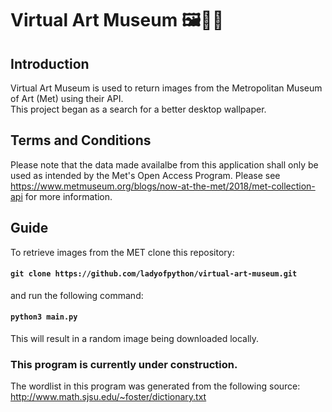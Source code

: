 # Virtual Art Museum 🖼️👩‍🎨
## Introduction
Virtual Art Museum is used to return images from the Metropolitan Museum of Art (Met) using their API. <br>
This project began as a search for a better desktop wallpaper.

## Terms and Conditions
Please note that the data made availalbe from this application shall only be used as intended by the Met's Open Access Program. Please see https://www.metmuseum.org/blogs/now-at-the-met/2018/met-collection-api for more information.

## Guide
To retrieve images from the MET clone this repository: <br>
#### `git clone https://github.com/ladyofpython/virtual-art-museum.git` <br>
and run the following command: <br>
####  `python3 main.py` <br>
This will result in a random image being downloaded locally.

### This program is currently under construction.
The wordlist in this program was generated from the following source:
http://www.math.sjsu.edu/~foster/dictionary.txt
